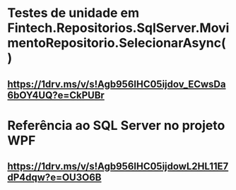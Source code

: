 # Testes de unidade em Fintech.Repositorios.SqlServer.MovimentoRepositorio.SelecionarAsync()
## https://1drv.ms/v/s!Agb956IHC05ijdov_ECwsDa6bOY4UQ?e=CkPUBr

# Referência ao SQL Server no projeto WPF
## https://1drv.ms/v/s!Agb956IHC05ijdowL2HL11E7dP4dqw?e=OU3O6B
